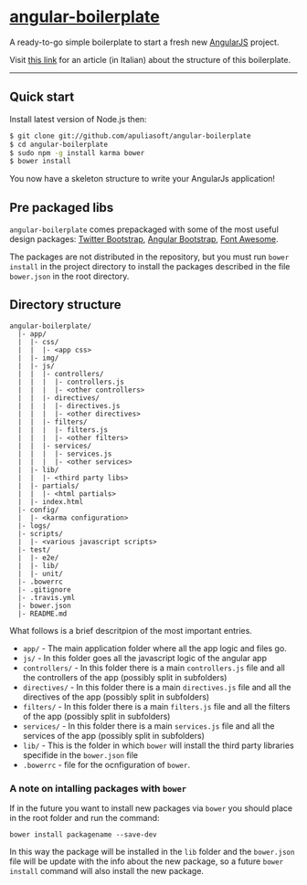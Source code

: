 # [angular-boilerplate](https://github.com/apuliasoft/angular-boilerplate)

A ready-to-go simple boilerplate to start a fresh new [AngularJS](http://angularjs.org) project.

Visit [this link](http://www.apuliasoft.com/blog/angularjs-boilerplate-nuova-applicazione/) for an article (in Italian)
about the structure of this boilerplate.

***

## Quick start

Install latest version of Node.js then:

```sh
$ git clone git://github.com/apuliasoft/angular-boilerplate
$ cd angular-boilerplate
$ sudo npm -g install karma bower
$ bower install
```

You now have a skeleton structure to write your AngularJs application!

## Pre packaged libs

`angular-boilerplate` comes prepackaged with some of the most useful design packages:
[Twitter Bootstrap](http://getbootstrap.com),
[Angular Bootstrap](http://angular-ui.github.io/bootstrap),
[Font Awesome](http://fortawesome.github.com/Font-Awesome).

The packages are not distributed in the repository, but you must run `bower install` 
in the project directory to install the packages described in the file `bower.json`
in the root directory.

## Directory structure

```
angular-boilerplate/
  |- app/
  |  |- css/
  |  |  |- <app css>
  |  |- img/
  |  |- js/
  |  |  |- controllers/
  |  |  |  |- controllers.js
  |  |  |  |- <other controllers>
  |  |  |- directives/
  |  |  |  |- directives.js
  |  |  |  |- <other directives>
  |  |  |- filters/
  |  |  |  |- filters.js
  |  |  |  |- <other filters>
  |  |  |- services/
  |  |  |  |- services.js
  |  |  |  |- <other services>
  |  |- lib/
  |  |  |- <third party libs>
  |  |- partials/
  |  |  |- <html partials>
  |  |- index.html
  |- config/
  |  |- <karma configuration>
  |- logs/
  |- scripts/
  |  |- <various javascript scripts>
  |- test/
  |  |- e2e/
  |  |- lib/
  |  |- unit/
  |- .bowerrc
  |- .gitignore
  |- .travis.yml
  |- bower.json
  |- README.md
```

What follows is a brief descritpion of the most important entries.

- `app/` - The main application folder where all the app logic and files go.
- `js/` - In this folder goes all the javascript logic of the angular app
 - `controllers/` - In this folder there is a main `controllers.js` file and all the controllers of the app (possibly split in subfolders)
 - `directives/` - In this folder there is a main `directives.js` file and all the directives of the app (possibly split in subfolders)
 - `filters/` - In this folder there is a main `filters.js` file and all the filters of the app (possibly split in subfolders)
 - `services/` - In this folder there is a main `services.js` file and all the services of the app (possibly split in subfolders)
- `lib/` - This is the folder in which `bower` will install the third party libraries specifide in the `bower.json` file
- `.bowerrc` - file for the ocnfiguration of `bower`.


### A note on intalling packages with `bower`

If in the future you want to install new packages via `bower` you should place in the root folder and run the command:

```
bower install packagename --save-dev
```
In this way the package will be installed in the `lib` folder and the `bower.json` file will be update
with the info about the new package, so a future `bower install` command will also install the new package.
